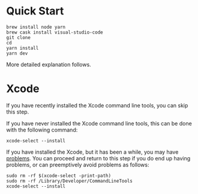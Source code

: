 # Quick Start

    brew install node yarn
    brew cask install visual-studio-code
    git clone 
    cd 
    yarn install
    yarn dev

More detailed explanation follows.

# Xcode

If you have recently installed the Xcode command line tools, you can skip this step.

If you have never installed the Xcode command line tools, this can be done with the following command:

    xcode-select --install

If you have installed the Xcode, but it has been a while, you may have [problems](https://github.com/nodejs/node-gyp/blob/master/macOS_Catalina.md).  You can proceed and return to this step if you do end up having problems, or can preemptively avoid problems as follows:

    sudo rm -rf $(xcode-select -print-path)
    sudo rm -rf /Library/Developer/CommandLineTools
    xcode-select --install